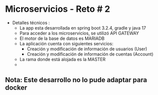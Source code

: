 # Microservicios - Reto # 2

* Detalles técnicos :
  * La app esta desarrollada en spring boot 3.2.4, gradle y java 17
  * Para acceder a los microservicios, se utilizó API GATEWAY
  * El motor de la base de datos es MARIADB
  * La aplicación cuenta con siguientes servicios:
    * Creación y modificación de información de usuarios (User)
    * Creación y modificación de información de cuentas (Account)
  * La rama donde está alojada es la MASTER
  * 
    

## Nota: Este desarrollo no lo pude adaptar para docker